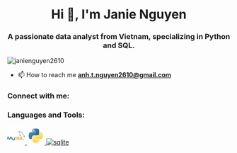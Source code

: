 <h1 align="center">Hi 👋, I'm Janie Nguyen</h1>
<h3 align="center">A passionate data analyst from Vietnam, specializing in Python and SQL.</h3>

<p align="left"> <img src="https://komarev.com/ghpvc/?username=janienguyen2610&label=Profile%20views&color=0e75b6&style=flat" alt="janienguyen2610" /> </p>

- 📫 How to reach me **anh.t.nguyen2610@gmail.com**

<h3 align="left">Connect with me:</h3>
<p align="left">
</p>

<h3 align="left">Languages and Tools:</h3>
<p align="left"> <a href="https://www.mysql.com/" target="_blank" rel="noreferrer"> <img src="https://raw.githubusercontent.com/devicons/devicon/master/icons/mysql/mysql-original-wordmark.svg" alt="mysql" width="40" height="40"/> </a> <a href="https://www.python.org" target="_blank" rel="noreferrer"> <img src="https://raw.githubusercontent.com/devicons/devicon/master/icons/python/python-original.svg" alt="python" width="40" height="40"/> </a> <a href="https://www.sqlite.org/" target="_blank" rel="noreferrer"> <img src="https://www.vectorlogo.zone/logos/sqlite/sqlite-icon.svg" alt="sqlite" width="40" height="40"/> </a> </p>
